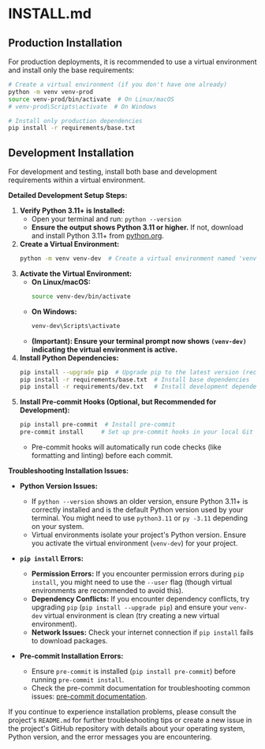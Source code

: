 # INSTALL.md

## Production Installation

For production deployments, it is recommended to use a virtual environment and install only the base requirements:

```bash
# Create a virtual environment (if you don't have one already)
python -m venv venv-prod
source venv-prod/bin/activate  # On Linux/macOS
# venv-prod\Scripts\activate  # On Windows

# Install only production dependencies
pip install -r requirements/base.txt
```

## Development Installation

For development and testing, install both base and development requirements within a virtual environment.

**Detailed Development Setup Steps:**

1.  **Verify Python 3.11+ is Installed:**
    *   Open your terminal and run: `python --version`
    *   **Ensure the output shows Python 3.11 or higher.** If not, download and install Python 3.11+ from [python.org](https://www.python.org/downloads/).
2.  **Create a Virtual Environment:**
    ```bash
    python -m venv venv-dev  # Create a virtual environment named 'venv-dev'
    ```
3.  **Activate the Virtual Environment:**
    *   **On Linux/macOS:**
        ```bash
        source venv-dev/bin/activate
        ```
    *   **On Windows:**
        ```bash
        venv-dev\Scripts\activate
        ```
    *   **(Important): Ensure your terminal prompt now shows `(venv-dev)` indicating the virtual environment is active.**
4.  **Install Python Dependencies:**
    ```bash
    pip install --upgrade pip  # Upgrade pip to the latest version (recommended)
    pip install -r requirements/base.txt  # Install base dependencies
    pip install -r requirements/dev.txt   # Install development dependencies (includes testing tools, linters etc.)
    ```
5.  **Install Pre-commit Hooks (Optional, but Recommended for Development):**
    ```bash
    pip install pre-commit  # Install pre-commit
    pre-commit install     # Set up pre-commit hooks in your local Git repository
    ```
    *   Pre-commit hooks will automatically run code checks (like formatting and linting) before each commit.

**Troubleshooting Installation Issues:**

*   **Python Version Issues:**
    *   If `python --version` shows an older version, ensure Python 3.11+ is correctly installed and is the default Python version used by your terminal. You might need to use `python3.11` or `py -3.11` depending on your system.
    *   Virtual environments isolate your project's Python version. Ensure you activate the virtual environment (`venv-dev`) for your project.

*   **`pip install` Errors:**
    *   **Permission Errors:** If you encounter permission errors during `pip install`, you might need to use the `--user` flag (though virtual environments are recommended to avoid this).
    *   **Dependency Conflicts:** If you encounter dependency conflicts, try upgrading `pip` (`pip install --upgrade pip`) and ensure your `venv-dev` virtual environment is clean (try creating a new virtual environment).
    *   **Network Issues:** Check your internet connection if `pip install` fails to download packages.

*   **Pre-commit Installation Errors:**
    *   Ensure `pre-commit` is installed (`pip install pre-commit`) before running `pre-commit install`.
    *   Check the pre-commit documentation for troubleshooting common issues: [pre-commit documentation](https://pre-commit.com/#installation).

If you continue to experience installation problems, please consult the project's `README.md` for further troubleshooting tips or create a new issue in the project's GitHub repository with details about your operating system, Python version, and the error messages you are encountering.
